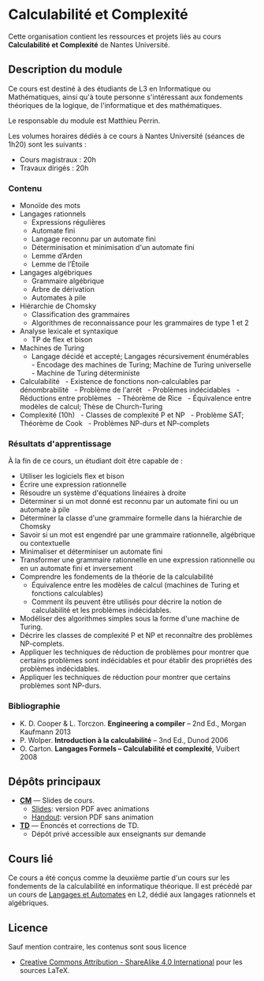 # Calculabilité et Complexité

Cette organisation contient les ressources et projets liés au cours **Calculabilité et Complexité** de Nantes Université.

## Description du module

Ce cours est destiné à des étudiants de L3 en Informatique ou Mathématiques, ainsi qu'à toute personne s'intéressant aux fondements théoriques de la logique, de l'informatique et des mathématiques.

Le responsable du module est Matthieu Perrin.

Les volumes horaires dédiés à ce cours à Nantes Université (séances de 1h20) sont les suivants :
- Cours magistraux : 20h
- Travaux dirigés : 20h

### Contenu
- Monoïde des mots
- Langages rationnels
  - Expressions régulières
  - Automate fini
  - Langage reconnu par un automate fini
  - Déterminisation et minimisation d'un automate fini
  - Lemme d’Arden
  - Lemme de l’Étoile
- Langages algébriques
  - Grammaire algébrique
  - Arbre de dérivation
  - Automates à pile
- Hiérarchie de Chomsky
  - Classification des grammaires
  - Algorithmes de reconnaissance pour les grammaires de type 1 et 2
- Analyse lexicale et syntaxique
  - TP de flex et bison
- Machines de Turing
  - Langage décidé et accepté; Langages récursivement énumérables
  - Encodage des machines de Turing; Machine de Turing universelle
  - Machine de Turing déterministe
- Calculabilité
  - Existence de fonctions non-calculables par dénombrabilité
  - Problème de l'arrêt
  - Problèmes indécidables
  - Réductions entre problèmes
  - Théorème de Rice
  - Équivalence entre modèles de calcul; Thèse de Church-Turing
- Complexité (10h)
  - Classes de complexité P et NP
  - Problème SAT; Théorème de Cook
  - Problèmes NP-durs et NP-complets

### Résultats d'apprentissage
À la fin de ce cours, un étudiant doit être capable de :
- Utiliser les logiciels flex et bison
- Écrire une expression rationnelle
- Résoudre un système d'équations linéaires à droite
- Déterminer si un mot donné est reconnu par un automate fini ou un automate à pile
- Déterminer la classe d'une grammaire formelle dans la hiérarchie de Chomsky
- Savoir si un mot est engendré par une grammaire rationnelle, algébrique ou contextuelle
- Minimaliser et déterminiser un automate fini
- Transformer une grammaire rationnelle en une expression rationnelle ou en un automate fini et inversement
- Comprendre les fondements de la théorie de la calculabilité
  -  Équivalence entre les modèles de calcul (machines de Turing et fonctions calculables)
  -  Comment ils peuvent être utilisés pour décrire la notion de calculabilité et les problèmes indécidables.
- Modéliser des algorithmes simples sous la forme d'une machine de Turing.
- Décrire les classes de complexité P et NP et reconnaître des problèmes NP-complets.
- Appliquer les techniques de réduction de problèmes pour montrer que certains problèmes sont indécidables et pour établir des propriétés des problèmes indécidables.
- Appliquer les techniques de réduction pour montrer que certains problèmes sont NP-durs.

### Bibliographie
- K. D. Cooper & L. Torczon. **Engineering a compiler** – 2nd Ed., Morgan Kaufmann 2013
- P. Wolper. **Introduction à la calculabilité** – 3nd Ed., Dunod 2006
- O. Carton. **Langages Formels – Calculabilité et complexité**, Vuibert 2008

## Dépôts principaux
- [**CM**](https://github.com/CalculabiliteEtComplexite/CM) — Slides de cours.
  - [Slides](https://CalculabiliteEtComplexite.github.io/CM/slides.pdf): version PDF avec animations
  - [Handout](https://CalculabiliteEtComplexite.github.io/CM/handout.pdf): version PDF sans animation
- [**TD**](https://github.com/CalculabiliteEtComplexite/TD) — Énoncés et corrections de TD.
  - Dépôt privé accessible aux enseignants sur demande

## Cours lié
Ce cours a été conçus comme la deuxième partie d'un cours sur les fondements de la calculabilité en informatique théorique. 
Il est précédé par un cours de [Langages et Automates](https://github.com/LangagesEtAutomates) en L2, dédié aux langages rationnels et algébriques. 

## Licence
Sauf mention contraire, les contenus sont sous licence
- [Creative Commons Attribution - ShareAlike 4.0 International](https://creativecommons.org/licenses/by-sa/4.0/) pour les sources LaTeX.
